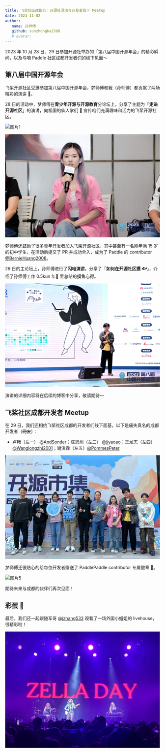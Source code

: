 ```yaml
---
title: 飞桨社区成都行：开源社活动与开发者线下 Meetup
date: 2023-11-02
author:
   name: 孙师傅
   github: sunzhongkai588
   # avatar:
---
```


2023 年 10 月 28 日、29 日参加开源社举办的「第八届中国开源年会」的精彩瞬间，以及与咱 Paddle 社区成都开发者们的线下见面～

<!-- more -->

## 第八届中国开源年会

飞桨开源社区受邀参加第八届中国开源年会，梦师傅和我（孙师傅）都贡献了两场精彩的演讲 🎉。

28 日的活动中，梦师傅在**青少年开源与开源教育**分论坛上，分享了主题为「**走进开源社区**」的演讲，向祖国的仙人掌们 🌵 宣传咱们充满趣味和活力的飞桨开源社区。

![图片1](../images/chengdu-kaiyuanshe/chengdu-kaiyuanshe-01.jpg)

![图片2](../images/chengdu-kaiyuanshe/chengdu-kaiyuanshe-02.jpg)

梦师傅还鼓励了很多青年开发者加入飞桨开源社区，其中甚至有一名刚年满 15 岁的初中学生，在活动后提交了 PR 并成功合入，成为了 Paddle 的 contributor [@BernieHuang2008](https://github.com/BernieHuang2008)。

29 日的主论坛上，孙师傅进行了**闪电演讲**，分享了「**如何在开源社区摸 🐟**」，介绍了孙师傅工作 0.5kun 年🐔 里总结的摸鱼心得。

![图片3](../images/chengdu-kaiyuanshe/chengdu-kaiyuanshe-03.jpg)

演讲的详细内容将在后续的博客中分享，敬请期待～

## 飞桨社区成都开发者 Meetup

在 29 日，我们还相约飞桨社区成都的开发者们线下面基，以下是痛失真名的成都开发者（~~网友~~）：

-  卢畅（左一） [@AndSonder](https://github.com/AndSonder)；陈思州（左二） [@jjyaoao](https://github.com/jjyaoao)；王龙志（左四） [@Wanglongzhi2001](https://github.com/Wanglongzhi2001)；谢浚霖（左五）[@PommesPeter](https://github.com/PommesPeter)

![图片4](../images/chengdu-kaiyuanshe/chengdu-kaiyuanshe-04.jpg)

梦师傅还很贴心的给每位开发者赠送了 PaddlePaddle contributor 专属徽章 🥳。

![图片5](../images/chengdu-kaiyuanshe/chengdu-kaiyuanshe-05.jpg)

期待未来与成都的伙伴们再次见面！

## 彩蛋 🎊

最后，我们还一起跟随军哥 [@jzhang533](https://github.com/jzhang533) 观看了一场外国小姐姐的 livehouse，很精彩哟！

![图片6](../images/chengdu-kaiyuanshe/chengdu-egg.jpg)
